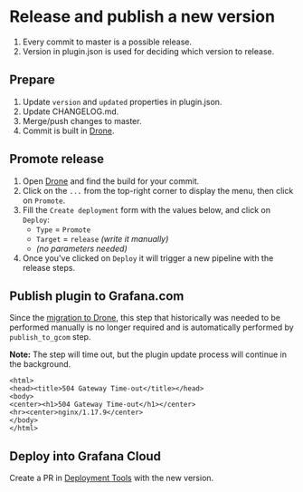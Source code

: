 # Release and publish a new version

1. Every commit to master is a possible release.
2. Version in plugin.json is used for deciding which version to release.

## Prepare

1. Update `version` and `updated` properties in plugin.json.
2. Update CHANGELOG.md.
3. Merge/push changes to master.
4. Commit is built in [Drone](https://drone.grafana.net/grafana/grafana-image-renderer).

## Promote release

1. Open [Drone](https://drone.grafana.net/grafana/grafana-image-renderer) and find the build for your commit.
2. Click on the `...` from the top-right corner to display the menu, then click on `Promote`.
3. Fill the `Create deployment` form with the values below, and click on `Deploy`:
    - `Type` = `Promote`
    - `Target` = `release` *(write it manually)*
    - *(no parameters needed)*
4. Once you've clicked on `Deploy` it will trigger a new pipeline with the release steps.

## Publish plugin to Grafana.com

Since the [migration to Drone](https://github.com/grafana/grafana-image-renderer/pull/394), this step that historically
was needed to be performed manually is no longer required and is automatically performed by `publish_to_gcom` step.

**Note:** The step will time out, but the plugin update process will continue in the background.

```
<html>
<head><title>504 Gateway Time-out</title></head>
<body>
<center><h1>504 Gateway Time-out</h1></center>
<hr><center>nginx/1.17.9</center>
</body>
</html>
```

## Deploy into Grafana Cloud
Create a PR in [Deployment Tools](https://github.com/grafana/deployment_tools/blob/master/ksonnet/lib/render-service/images.libsonnet) with the new version.
